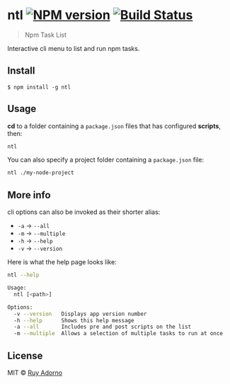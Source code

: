 # ntl [![NPM version](https://badge.fury.io/js/ntl.svg)](https://npmjs.org/package/ntl) [![Build Status](https://travis-ci.org/ruyadorno/ntl.svg?branch=master)](https://travis-ci.org/ruyadorno/ntl)

> Npm Task List

Interactive cli menu to list and run npm tasks.


## Install

```
$ npm install -g ntl
```


## Usage

**cd** to a folder containing a `package.json` files that has configured **scripts**, then:

```sh
ntl
```

You can also specify a project folder containing a `package.json` file:

```sh
ntl ./my-node-project
```


## More info

cli options can also be invoked as their shorter alias:

- `-a` -> `--all`
- `-m` -> `--multiple`
- `-h` -> `--help`
- `-v` -> `--version`

Here is what the help page looks like:

```sh
ntl --help

Usage:
  ntl [<path>]

Options:
  -v --version   Displays app version number
  -h --help      Shows this help message
  -a --all       Includes pre and post scripts on the list
  -m --multiple  Allows a selection of multiple tasks to run at once
```


## License

MIT © [Ruy Adorno](http://ruyadorno.com)

